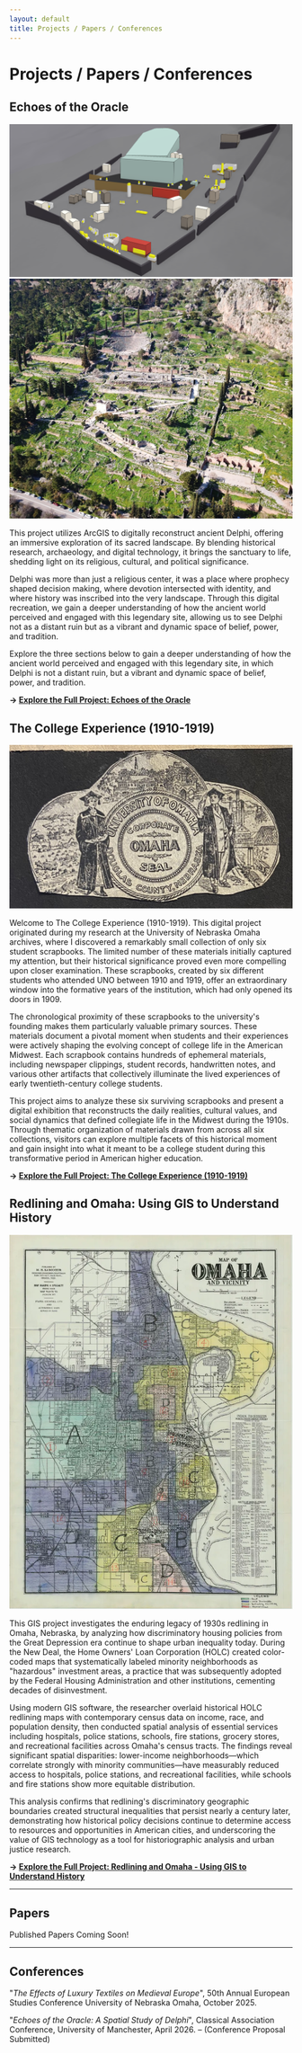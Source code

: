 ```yaml
---
layout: default
title: Projects / Papers / Conferences
---
```


# Projects / Papers / Conferences

## Echoes of the Oracle

![Reconstruction of Ancient Delphi Using ArcGIS](../assets/delphigis.png)
![Ruins of Ancient Delphi](../assets/delphireal.jpg)



This project utilizes ArcGIS to digitally reconstruct ancient Delphi, offering an immersive exploration of its sacred landscape. By blending historical research, archaeology, and digital technology, it brings the sanctuary to life, shedding light on its religious, cultural, and political significance.

Delphi was more than just a religious center, it was a place where prophecy shaped decision making, where devotion intersected with identity, and where history was inscribed into the very landscape. Through this digital recreation, we gain a deeper understanding of how the ancient world perceived and engaged with this legendary site, allowing us to see Delphi not as a distant ruin but as a vibrant and dynamic space of belief, power, and tradition. 

Explore the three sections below to gain a deeper understanding of how the ancient world perceived and engaged with this legendary site, in which Delphi is not a distant ruin, but a vibrant and dynamic space of belief, power, and tradition.

**→ [Explore the Full Project: Echoes of the Oracle](https://digitalhistory.unomaha.community/echoes-of-the-oracle/)**


## The College Experience (1910-1919)

![University of Nebraska Early 20th Century Seal](../assets/uno.JPEG)

Welcome to The College Experience (1910-1919). This digital project originated during my research at the University of Nebraska Omaha archives, where I discovered a remarkably small collection of only six student scrapbooks. The limited number of these materials initially captured my attention, but their historical significance proved even more compelling upon closer examination. These scrapbooks, created by six different students who attended UNO between 1910 and 1919, offer an extraordinary window into the formative years of the institution, which had only opened its doors in 1909.

The chronological proximity of these scrapbooks to the university's founding makes them particularly valuable primary sources. These materials document a pivotal moment when students and their experiences were actively shaping the evolving concept of college life in the American Midwest. Each scrapbook contains hundreds of ephemeral materials, including newspaper clippings, student records, handwritten notes, and various other artifacts that collectively illuminate the lived experiences of early twentieth-century college students.

This project aims to analyze these six surviving scrapbooks and present a digital exhibition that reconstructs the daily realities, cultural values, and social dynamics that defined collegiate life in the Midwest during the 1910s. Through thematic organization of materials drawn from across all six collections, visitors can explore multiple facets of this historical moment and gain insight into what it meant to be a college student during this transformative period in American higher education.

**→ [Explore the Full Project: The College Experience (1910-1919)](https://arcg.is/jP49K0)**




## Redlining and Omaha: Using GIS to Understand History 

![Redlining Map of Omaha Nebraska](../assets/red.webp)


This GIS project investigates the enduring legacy of 1930s redlining in Omaha, Nebraska, by analyzing how discriminatory housing policies from the Great Depression era continue to shape urban inequality today. During the New Deal, the Home Owners' Loan Corporation (HOLC) created color-coded maps that systematically labeled minority neighborhoods as "hazardous" investment areas, a practice that was subsequently adopted by the Federal Housing Administration and other institutions, cementing decades of disinvestment. 

Using modern GIS software, the researcher overlaid historical HOLC redlining maps with contemporary census data on income, race, and population density, then conducted spatial analysis of essential services including hospitals, police stations, schools, fire stations, grocery stores, and recreational facilities across Omaha's census tracts. The findings reveal significant spatial disparities: lower-income neighborhoods—which correlate strongly with minority communities—have measurably reduced access to hospitals, police stations, and recreational facilities, while schools and fire stations show more equitable distribution. 

This analysis confirms that redlining's discriminatory geographic boundaries created structural inequalities that persist nearly a century later, demonstrating how historical policy decisions continue to determine access to resources and opportunities in American cities, and underscoring the value of GIS technology as a tool for historiographic analysis and urban justice research.


**→ [Explore the Full Project: Redlining and Omaha - Using GIS to Understand History](https://arcg.is/14HPG50)**

---

## Papers
Published Papers Coming Soon!

---

## Conferences
"*The Effects of Luxury Textiles on Medieval Europe*", 50th Annual European Studies Conference
University of Nebraska Omaha, October 2025.

"*Echoes of the Oracle: A Spatial Study of Delphi*", Classical Association Conference, University
of Manchester, April 2026. – (Conference Proposal Submitted)